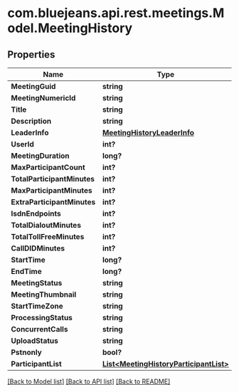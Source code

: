 # com.bluejeans.api.rest.meetings.Model.MeetingHistory
## Properties

Name | Type | Description | Notes
------------ | ------------- | ------------- | -------------
**MeetingGuid** | **string** |  | [optional] 
**MeetingNumericId** | **string** |  | [optional] 
**Title** | **string** |  | [optional] 
**Description** | **string** |  | [optional] 
**LeaderInfo** | [**MeetingHistoryLeaderInfo**](MeetingHistoryLeaderInfo.md) |  | [optional] 
**UserId** | **int?** |  | [optional] 
**MeetingDuration** | **long?** |  | [optional] 
**MaxParticipantCount** | **int?** |  | [optional] 
**TotalParticipantMinutes** | **int?** |  | [optional] 
**MaxParticipantMinutes** | **int?** |  | [optional] 
**ExtraParticipantMinutes** | **int?** |  | [optional] 
**IsdnEndpoints** | **int?** |  | [optional] 
**TotalDialoutMinutes** | **int?** |  | [optional] 
**TotalTollFreeMinutes** | **int?** |  | [optional] 
**CallDIDMinutes** | **int?** |  | [optional] 
**StartTime** | **long?** |  | [optional] 
**EndTime** | **long?** |  | [optional] 
**MeetingStatus** | **string** |  | [optional] 
**MeetingThumbnail** | **string** |  | [optional] 
**StartTimeZone** | **string** |  | [optional] 
**ProcessingStatus** | **string** |  | [optional] 
**ConcurrentCalls** | **string** |  | [optional] 
**UploadStatus** | **string** |  | [optional] 
**Pstnonly** | **bool?** |  | [optional] 
**ParticipantList** | [**List&lt;MeetingHistoryParticipantList&gt;**](MeetingHistoryParticipantList.md) |  | [optional] 

[[Back to Model list]](../README.md#documentation-for-models) [[Back to API list]](../README.md#documentation-for-api-endpoints) [[Back to README]](../README.md)

